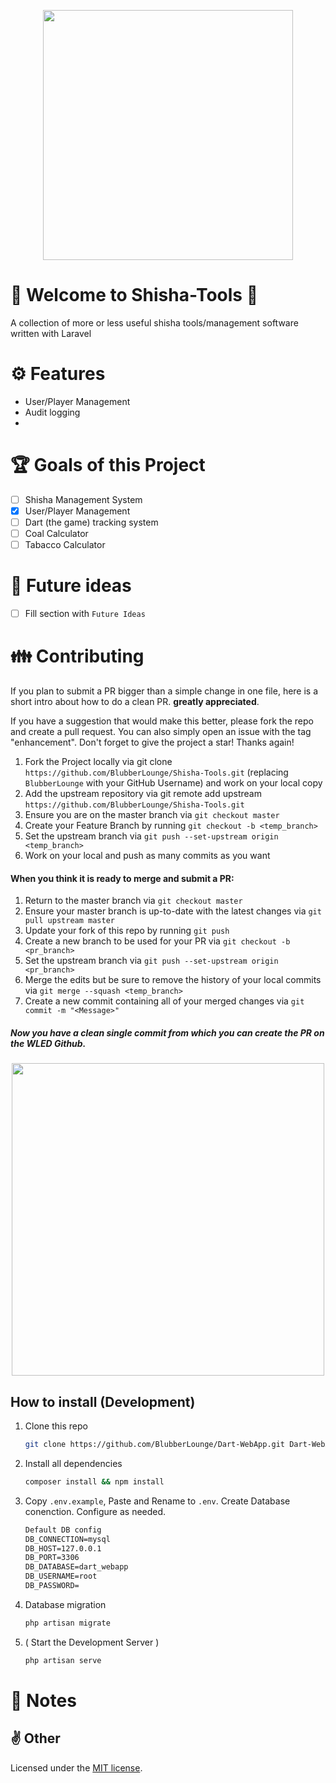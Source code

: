 <p align="center">
    <a href="https://laravel.com" target="_blank">
        <img src="http://media.maximilian-mewes.de/project/dwa/dart_logo_git.png" width="400">
    </a>
</p>

# 🔧 Welcome to Shisha-Tools 🌈

A collection of more or less useful shisha tools/management software written with Laravel

# ⚙️ Features

- User/Player Management
- Audit logging
- 

# 🏆 Goals of this Project

- [ ] Shisha Management System
- [x] User/Player Management
- [ ] Dart (the game) tracking system
- [ ] Coal Calculator
- [ ] Tabacco Calculator

# 💭 Future ideas

- [ ] Fill section with `Future Ideas`


# 👪 Contributing

If you plan to submit a PR bigger than a simple change in one file, here is a short intro about how to do a clean PR. **greatly appreciated**.

If you have a suggestion that would make this better, please fork the repo and create a pull request. 
You can also simply open an issue with the tag "enhancement".
Don't forget to give the project a star! Thanks again!

1. Fork the Project locally via git clone `https://github.com/BlubberLounge/Shisha-Tools.git` (replacing `BlubberLounge` with your GitHub Username) and work on your local copy
2. Add the upstream repository via git remote add upstream `https://github.com/BlubberLounge/Shisha-Tools.git`
3. Ensure you are on the master branch via `git checkout master`
4. Create your Feature Branch by running `git checkout -b <temp_branch>`
5. Set the upstream branch via `git push --set-upstream origin <temp_branch>`
6. Work on your local and push as many commits as you want

#### When you think it is ready to merge and submit a PR:

1. Return to the master branch via `git checkout master`
2. Ensure your master branch is up-to-date with the latest changes via `git pull upstream master`
3. Update your fork of this repo by running `git push`
4. Create a new branch to be used for your PR via `git checkout -b <pr_branch>`
5. Set the upstream branch via `git push --set-upstream origin <pr_branch>`
6. Merge the edits but be sure to remove the history of your local commits via `git merge --squash <temp_branch> `
7. Create a new commit containing all of your merged changes via `git commit -m "<Message>"`

##### Now you have a clean single commit from which you can create the PR on the WLED Github.

<p align="center">
    <a href="https://laravel.com" target="_blank">
        <img src="http://media.maximilian-mewes.de/project/dwa/readme_dart_image_replace_with_different_one_later.jpeg" width="500">
    </a>
</p>

## How to install (Development)

1. Clone this repo

    ```sh
    git clone https://github.com/BlubberLounge/Dart-WebApp.git Dart-WebApp
    ```

2. Install all dependencies
 
    ```sh
    composer install && npm install
    ```

3. Copy `.env.example`, Paste and Rename to `.env`. Create Database conenction. Configure as needed.

    ```txt
    Default DB config
    DB_CONNECTION=mysql
    DB_HOST=127.0.0.1
    DB_PORT=3306
    DB_DATABASE=dart_webapp
    DB_USERNAME=root
    DB_PASSWORD=
    ```

4. Database migration

    ```sh
    php artisan migrate
    ```

5. ( Start the Development Server )

    ```sh
    php artisan serve
    ```

# 📝 Notes


## ✌️ Other

Licensed under the  [MIT license](https://opensource.org/licenses/MIT).
